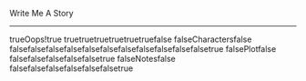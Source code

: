 Write Me A Story
****************
trueOops!true
truetruetruetruetruetruefalse
falseCharactersfalse
falsefalsefalsefalsefalsefalsefalsefalsefalsefalsefalsetrue
falsePlotfalse
falsefalsefalsefalsefalsetrue
falseNotesfalse
falsefalsefalsefalsefalsefalsetrue